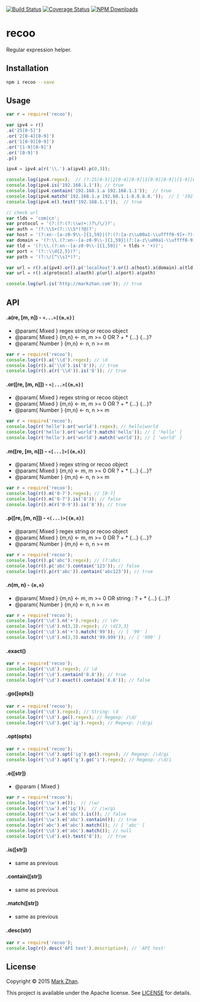 [![Build Status](https://api.travis-ci.org/markzhan/recoo.svg?branch=master)](https://travis-ci.org/markzhan/recoo)
[![Coverage Status](https://coveralls.io/repos/markzhan/recoo/badge.svg)](https://coveralls.io/r/markzhan/recoo)
[![NPM Downloads](https://img.shields.io/npm/dm/recoo.svg?style=flat)](https://www.npmjs.org/package/recoo)


# recoo

Regular expression helper.


## Installation

```sh
npm i recoo --save
```

## Usage

```js
var r = require('recoo');

var ipv4 = r()
.a('25[0-5]')
.or('2[0-4][0-9]')
.or('1[0-9][0-9]')
.or('[1-9][0-9]')
.or('[0-9]')
.p()

ipv4 = ipv4.a(r('\\.').a(ipv4).p(0,3));

console.log(ipv4.regex);  // (?:25[0-5]|2[0-4][0-9]|1[0-9][0-9]|[1-9][0-9]|[0-9])(?:\.(?:25[0-5]|2[0-4][0-9]|1[0-9][0-9]|[1-9][0-9]|[0-9])){3}
console.log(ipv4.is('192.168.1.1')); // true
console.log(ipv4.contain('192.168.1.a 192.168.1.1'));  // true
console.log(ipv4.match('192.168.1.a 192.68.1.1-8.8.8.8.'));  // [ '192.68.1.1', '8.8.8.8' ]
console.log(ipv4.e().test('192.168.1.1'));  // true

// check url
var tlds = 'com|cn';
var protocol = '(?:(?:(?:\\w)+:)?\/\/)?';
var auth = '(?:\\S+(?::\\S*)?@)?';
var host = '(?:xn--[a-z0-9\\-]{1,59}|(?:(?:[a-z\\u00a1-\\uffff0-9]+-?){0,62}[a-z\\u00a1-\\uffff0-9]{1,63}))';
var domain = '(?:\\.(?:xn--[a-z0-9\\-]{1,59}|(?:[a-z\\u00a1-\\uffff0-9]+-?){0,62}[a-z\\u00a1-\\uffff0-9]{1,63}))*';
var tld = '(?:\\.(?:xn--[a-z0-9\\-]{1,59}|' + tlds + '+))';
var port = '(?::\\d{2,5})?';
var path = '(?:\/[^\\s]*)?';

var url = r().a(ipv4).or().p('localhost').or().a(host).a(domain).a(tld)
var url = r().a(protocol).a(auth).p(url).a(port).a(path)

console.log(url.is('http://markzhan.com')); // true
```

## API

#### .a(re, [m, n]) - `<...>[{m,n}]`

* @param{ Mixed } regex string or recoo object
* @param{ Mixed } {m,n} <- m, m >= 0 OR ? + * {...} {...}?
* @param{ Number } {m,n} <- n, n >= m
```js
var r = require('recoo');
console.log(r().a('\\d').regex); // \d
console.log(r().a('\\d').is('8')); // true
console.log(r().a(r('\\d')).is('8')); // true
```

#### .or([re, [m, n]]) - `<|...>[{m,n}]`

* @param{ Mixed } regex string or recoo object
* @param{ Mixed } {m,n} <- m, m >= 0 OR ? + * {...} {...}?
* @param{ Number } {m,n} <- n, n >= m
```js
var r = require('recoo');
console.log(r('hello').or('world').regex); // hello|world
console.log(r('hello').or('world').match('hello')); // [ 'hello' ]
console.log(r('hello').or('world').match('world')); // [ 'world' ]
```

#### .m([re, [m, n]]) - `<[...]>[{m,n}]`

* @param{ Mixed } regex string or recoo object
* @param{ Mixed } {m,n} <- m, m >= 0 OR ? + * {...} {...}?
* @param{ Number } {m,n} <- n, n >= m
```js
var r = require('recoo');
console.log(r().m('0-7').regex); // [0-7]
console.log(r().m('0-7').is('8')); // false
console.log(r().m(r('0-9')).is('8')); // true
```

#### .p([re, [m, n]]) - `<(...)>[{m,n}]`

* @param{ Mixed } regex string or recoo object
* @param{ Mixed } {m,n} <- m, m >= 0 OR ? + * {...} {...}?
* @param{ Number } {m,n} <- n, n >= m
```js
var r = require('recoo');
console.log(r().p('abc').regex); // (?:abc)
console.log(r().p('abc').contain('123')); // false
console.log(r().p(r('abc')).contain('abc123')); // true
```

#### .n(m, n) - `{m,n}`

* @param{ Mixed } {m,n} <- m, m >= 0 OR string : ? + * {...} {...}?
* @param{ Number } {m,n} <- n, n >= m
```js
var r = require('recoo');
console.log(r('\\d').n('+').regex); // \d+
console.log(r('\\d').n(3,3).regex); // \d{3,3}
console.log(r('\\d').n('+').match('99')); // [ '99' ]
console.log(r('\\d').n(3,3).match('99.999')); // [ '999' ]
```

#### .exact()
```js
var r = require('recoo');
console.log(r('\\d').regex); // \d
console.log(r('\\d').contain('8.8')); // true
console.log(r('\\d').exact().contain('8.8')); // false
```

#### .go([opts])
```js
var r = require('recoo');
console.log(r('\\d').regex); // String: \d
console.log(r('\\d').go().regex); // Regexp: /\d/
console.log(r('\\d').go('ig').regex); // Regexp: /\d/gi
```

#### .opt(opts)
```js
var r = require('recoo');
console.log(r('\\d').opt('ig').go().regex); // Regexp: /\d/gi
console.log(r('\\d').opt('g').go('i').regex); // Regexp: /\d/i
```

#### .e([str])

* @param { Mixed }

```js
var r = require('recoo');
console.log(r('\\w').e());  // /\w/
console.log(r('\\w').e('ig'));  // /\w/gi
console.log(r('\\w').e('abc').is()); // false
console.log(r('\\w').e('abc').contain()); // true
console.log(r('abc').e('abc').match()); // [ 'abc' ]
console.log(r('\\d').e('abc').match()); // null
console.log(r('\\d').e().test('8'));  // true
```

#### .is([str])

* same as previous

#### .contain([str])

* same as previous

#### .match([str])

* same as previous

#### .desc(str)
```js
var r = require('recoo');
console.log(r().desc('API test').description); // 'API test'
```


## License

Copyright © 2015 [Mark Zhan](http://markzhan.com).

This project is available under the Apache license. See [LICENSE](https://github.com/markzhan/recoo/blob/master/LICENSE) for details.
